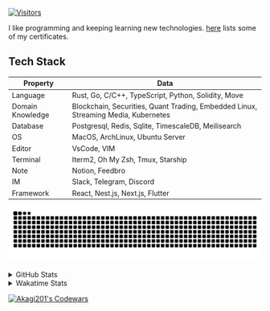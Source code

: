 <!-- markdownlint-disable MD041 MD010 MD033 -->
[![Visitors](https://api.visitorbadge.io/api/daily?path=Akagi201%2FAkagi201&label=Visitors%20Today&countColor=%2337d67a)](https://visitorbadge.io/status?path=Akagi201%2FAkagi201)

I like programming and keeping learning new technologies. [here](https://github.com/Akagi201/blockchain) lists some of my certificates.

## Tech Stack

| Property         	| Data                                                                               	|
|------------------	|------------------------------------------------------------------------------------	|
| Language         	| Rust, Go, C/C++, TypeScript, Python, Solidity, Move                                 |
| Domain Knowledge 	| Blockchain, Securities, Quant Trading, Embedded Linux, Streaming Media, Kubernetes 	|
| Database         	| Postgresql, Redis, Sqlite, TimescaleDB, Meilisearch                                 |
| OS               	| MacOS, ArchLinux, Ubuntu Server                                                     |
| Editor           	| VsCode, VIM                                                                        	|
| Terminal          | Iterm2, Oh My Zsh, Tmux, Starship                                                   |
| Note             	| Notion, Feedbro                                                                    	|
| IM               	| Slack, Telegram, Discord                                                            |
| Framework         | React, Nest.js, Next.js, Flutter                                                   	|

[![github contribution grid snake animation](https://raw.githubusercontent.com/Akagi201/Akagi201/output/github-contribution-grid-snake.svg#gh-light-mode-only)](https://github.com/Akagi201)

<details>
<summary>GitHub Stats</summary>
  <a href="https://github.com/Akagi201"><img alt="Profile Detail" src="https://raw.githubusercontent.com/Akagi201/Akagi201/master/profile-summary-card-output/dracula/0-profile-details.svg" /></a>
  <a href="https://github.com/Akagi201"><img alt="Github Stats" src="https://raw.githubusercontent.com/Akagi201/Akagi201/master/profile-summary-card-output/dracula/3-stats.svg" /></a>
  <a href="https://github.com/Akagi201"><img alt="Lang By Commits" src="https://raw.githubusercontent.com/Akagi201/Akagi201/master/profile-summary-card-output/dracula/2-most-commit-language.svg" /></a>
</details>

<details>
<summary>Wakatime Stats</summary>
<br>

<!--START_SECTION:waka-->
![Code Time](http://img.shields.io/badge/Code%20Time-528%20hrs%2048%20mins-blue)

**I'm a Night 🦉** 

```text
🌞 Morning    49 commits     ███░░░░░░░░░░░░░░░░░░░░░░   13.69% 
🌆 Daytime    96 commits     ██████░░░░░░░░░░░░░░░░░░░   26.82% 
🌃 Evening    143 commits    ██████████░░░░░░░░░░░░░░░   39.94% 
🌙 Night      70 commits     █████░░░░░░░░░░░░░░░░░░░░   19.55%

```
📅 **I'm Most Productive on Tuesday** 

```text
Monday       61 commits     ████░░░░░░░░░░░░░░░░░░░░░   17.04% 
Tuesday      70 commits     █████░░░░░░░░░░░░░░░░░░░░   19.55% 
Wednesday    53 commits     ███░░░░░░░░░░░░░░░░░░░░░░   14.8% 
Thursday     44 commits     ███░░░░░░░░░░░░░░░░░░░░░░   12.29% 
Friday       57 commits     ████░░░░░░░░░░░░░░░░░░░░░   15.92% 
Saturday     37 commits     ██░░░░░░░░░░░░░░░░░░░░░░░   10.34% 
Sunday       36 commits     ██░░░░░░░░░░░░░░░░░░░░░░░   10.06%

```


📊 **This Week I Spent My Time On** 

```text
⌚︎ Time Zone: Asia/Shanghai

💬 Programming Languages: 
Rust                     12 hrs 44 mins      █████████░░░░░░░░░░░░░░░░   37.25% 
sh                       10 hrs 56 mins      ████████░░░░░░░░░░░░░░░░░   32.02% 
TypeScript               2 hrs 32 mins       █░░░░░░░░░░░░░░░░░░░░░░░░   7.43% 
YAML                     1 hr 51 mins        █░░░░░░░░░░░░░░░░░░░░░░░░   5.46% 
Solidity                 1 hr 30 mins        █░░░░░░░░░░░░░░░░░░░░░░░░   4.43%

🔥 Editors: 
VS Code                  22 hrs 44 mins      ████████████████░░░░░░░░░   66.52% 
Zsh                      10 hrs 56 mins      ████████░░░░░░░░░░░░░░░░░   32.02% 
Google Calendar          30 mins             ░░░░░░░░░░░░░░░░░░░░░░░░░   1.46%

💻 Operating System: 
Linux                    25 hrs 36 mins      ██████████████████░░░░░░░   74.9% 
Mac                      8 hrs 4 mins        ██████░░░░░░░░░░░░░░░░░░░   23.64% 
Unknown OS               30 mins             ░░░░░░░░░░░░░░░░░░░░░░░░░   1.46%

```

**I Mostly Code in Go** 

```text
Go                       38 repos            ████████████░░░░░░░░░░░░░   47.5% 
Rust                     13 repos            ████░░░░░░░░░░░░░░░░░░░░░   16.25% 
TypeScript               11 repos            ███░░░░░░░░░░░░░░░░░░░░░░   13.75% 
JavaScript               7 repos             ██░░░░░░░░░░░░░░░░░░░░░░░   8.75% 
HTML                     2 repos             ░░░░░░░░░░░░░░░░░░░░░░░░░   2.5%

```



 Last Updated on 21/11/2022 15:37:16 UTC
<!--END_SECTION:waka-->

</details>

<a href="https://www.codewars.com/users/Akagi201"><img alt="Akagi201's Codewars" src="https://www.codewars.com/users/Akagi201/badges/small"></a>
